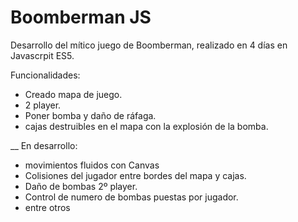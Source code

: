# Boomberman JS

Desarrollo del mítico juego de Boomberman, realizado en 4 días en Javascrpit ES5.

Funcionalidades:
- Creado mapa de juego.
- 2 player.
- Poner bomba y daño de ráfaga.
- cajas destruibles en el mapa con la explosión de la bomba.

__
En desarrollo:
- movimientos fluidos con Canvas
- Colisiones del jugador entre bordes del mapa y cajas.
- Daño de bombas 2º player.
- Control de numero de bombas puestas por jugador.
- entre otros
